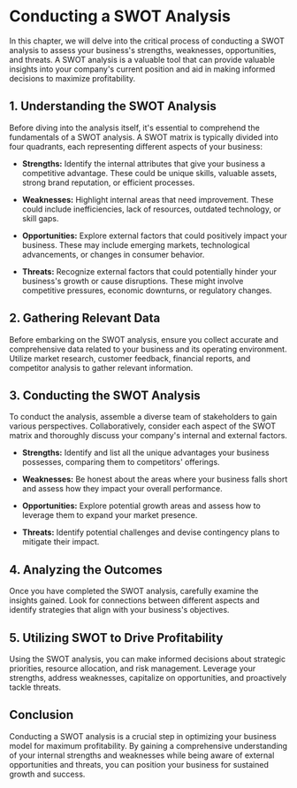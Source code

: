 # Conducting a SWOT Analysis

In this chapter, we will delve into the critical process of conducting a SWOT analysis to assess your business's strengths, weaknesses, opportunities, and threats. A SWOT analysis is a valuable tool that can provide valuable insights into your company's current position and aid in making informed decisions to maximize profitability.

## **1. Understanding the SWOT Analysis**

Before diving into the analysis itself, it's essential to comprehend the fundamentals of a SWOT analysis. A SWOT matrix is typically divided into four quadrants, each representing different aspects of your business:

* **Strengths:** Identify the internal attributes that give your business a competitive advantage. These could be unique skills, valuable assets, strong brand reputation, or efficient processes.

* **Weaknesses:** Highlight internal areas that need improvement. These could include inefficiencies, lack of resources, outdated technology, or skill gaps.

* **Opportunities:** Explore external factors that could positively impact your business. These may include emerging markets, technological advancements, or changes in consumer behavior.

* **Threats:** Recognize external factors that could potentially hinder your business's growth or cause disruptions. These might involve competitive pressures, economic downturns, or regulatory changes.

## **2. Gathering Relevant Data**

Before embarking on the SWOT analysis, ensure you collect accurate and comprehensive data related to your business and its operating environment. Utilize market research, customer feedback, financial reports, and competitor analysis to gather relevant information.

## **3. Conducting the SWOT Analysis**

To conduct the analysis, assemble a diverse team of stakeholders to gain various perspectives. Collaboratively, consider each aspect of the SWOT matrix and thoroughly discuss your company's internal and external factors.

* **Strengths:** Identify and list all the unique advantages your business possesses, comparing them to competitors' offerings.

* **Weaknesses:** Be honest about the areas where your business falls short and assess how they impact your overall performance.

* **Opportunities:** Explore potential growth areas and assess how to leverage them to expand your market presence.

* **Threats:** Identify potential challenges and devise contingency plans to mitigate their impact.

## **4. Analyzing the Outcomes**

Once you have completed the SWOT analysis, carefully examine the insights gained. Look for connections between different aspects and identify strategies that align with your business's objectives.

## **5. Utilizing SWOT to Drive Profitability**

Using the SWOT analysis, you can make informed decisions about strategic priorities, resource allocation, and risk management. Leverage your strengths, address weaknesses, capitalize on opportunities, and proactively tackle threats.

## **Conclusion**

Conducting a SWOT analysis is a crucial step in optimizing your business model for maximum profitability. By gaining a comprehensive understanding of your internal strengths and weaknesses while being aware of external opportunities and threats, you can position your business for sustained growth and success.
